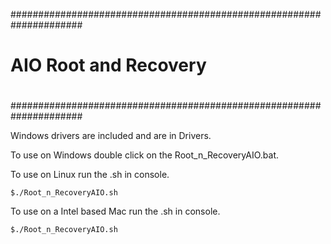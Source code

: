 #####################################################################
#                                                                   #
#                   AIO Root and Recovery                           #
#                                                                   #
#####################################################################

Windows drivers are included and are in Drivers.

To use on Windows double click on the Root_n_RecoveryAIO.bat.

To use on Linux run the .sh in console.

    $./Root_n_RecoveryAIO.sh

To use on a Intel based Mac run the .sh in console.

    $./Root_n_RecoveryAIO.sh

